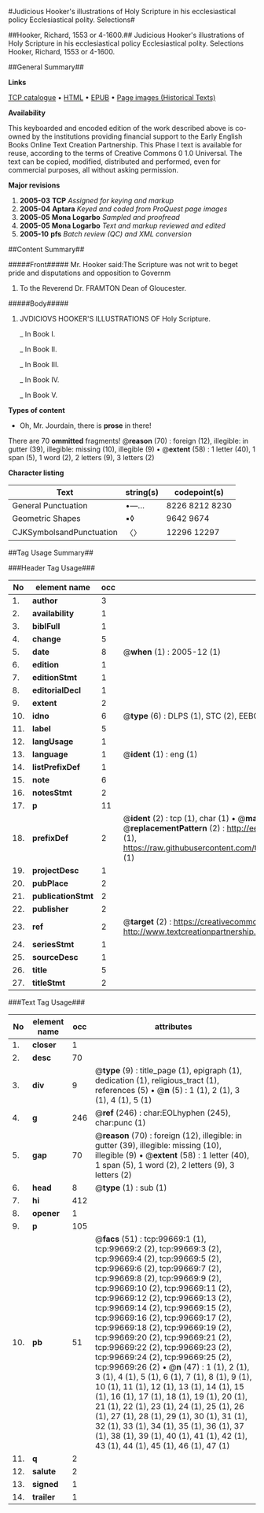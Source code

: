 #Judicious Hooker's illustrations of Holy Scripture in his ecclesiastical policy Ecclesiastical polity. Selections#

##Hooker, Richard, 1553 or 4-1600.##
Judicious Hooker's illustrations of Holy Scripture in his ecclesiastical policy
Ecclesiastical polity. Selections
Hooker, Richard, 1553 or 4-1600.

##General Summary##

**Links**

[TCP catalogue](http://www.ota.ox.ac.uk/tcp/)  • 
[HTML](http://tei.it.ox.ac.uk/tcp/Texts-HTML/free/A44/A44337.html)  • 
[EPUB](http://tei.it.ox.ac.uk/tcp/Texts-EPUB/free/A44/A44337.epub) • 
[Page images (Historical Texts)](https://data.historicaltexts.jisc.ac.uk/view?pubId=eebo-13469741e&pageId=eebo-13469741e-99669-1)

**Availability**

This keyboarded and encoded edition of the
	       work described above is co-owned by the institutions
	       providing financial support to the Early English Books
	       Online Text Creation Partnership. This Phase I text is
	       available for reuse, according to the terms of Creative
	       Commons 0 1.0 Universal. The text can be copied,
	       modified, distributed and performed, even for
	       commercial purposes, all without asking permission.

**Major revisions**

1. __2005-03__ __TCP__ *Assigned for keying and markup*
1. __2005-04__ __Aptara__ *Keyed and coded from ProQuest page images*
1. __2005-05__ __Mona Logarbo__ *Sampled and proofread*
1. __2005-05__ __Mona Logarbo__ *Text and markup reviewed and edited*
1. __2005-10__ __pfs__ *Batch review (QC) and XML conversion*

##Content Summary##

#####Front#####
Mr. Hooker said:The Scripture was not writ to beget pride and
disputations and opposition to Governm
1. To the Reverend
Dr. FRAMTON
Dean of Gloucester.

#####Body#####

1. JVDICIOVS HOOKER'S
ILLUSTRATIONS
OF
Holy Scripture.

    _ In Book I.

    _ In Book II.

    _ In Book III.

    _ In Book IV.

    _ In Book V.

**Types of content**

  * Oh, Mr. Jourdain, there is **prose** in there!

There are 70 **ommitted** fragments! 
 @__reason__ (70) : foreign (12), illegible: in gutter (39), illegible: missing (10), illegible (9)  •  @__extent__ (58) : 1 letter (40), 1 span (5), 1 word (2), 2 letters (9), 3 letters (2)

**Character listing**


|Text|string(s)|codepoint(s)|
|---|---|---|
|General Punctuation|•—…|8226 8212 8230|
|Geometric Shapes|▪◊|9642 9674|
|CJKSymbolsandPunctuation|〈〉|12296 12297|

##Tag Usage Summary##

###Header Tag Usage###

|No|element name|occ|attributes|
|---|---|---|---|
|1.|__author__|3||
|2.|__availability__|1||
|3.|__biblFull__|1||
|4.|__change__|5||
|5.|__date__|8| @__when__ (1) : 2005-12 (1)|
|6.|__edition__|1||
|7.|__editionStmt__|1||
|8.|__editorialDecl__|1||
|9.|__extent__|2||
|10.|__idno__|6| @__type__ (6) : DLPS (1), STC (2), EEBO-CITATION (1), OCLC (1), VID (1)|
|11.|__label__|5||
|12.|__langUsage__|1||
|13.|__language__|1| @__ident__ (1) : eng (1)|
|14.|__listPrefixDef__|1||
|15.|__note__|6||
|16.|__notesStmt__|2||
|17.|__p__|11||
|18.|__prefixDef__|2| @__ident__ (2) : tcp (1), char (1)  •  @__matchPattern__ (2) : ([0-9\-]+):([0-9IVX]+) (1), (.+) (1)  •  @__replacementPattern__ (2) : http://eebo.chadwyck.com/downloadtiff?vid=$1&page=$2 (1), https://raw.githubusercontent.com/textcreationpartnership/Texts/master/tcpchars.xml#$1 (1)|
|19.|__projectDesc__|1||
|20.|__pubPlace__|2||
|21.|__publicationStmt__|2||
|22.|__publisher__|2||
|23.|__ref__|2| @__target__ (2) : https://creativecommons.org/publicdomain/zero/1.0/ (1), http://www.textcreationpartnership.org/docs/. (1)|
|24.|__seriesStmt__|1||
|25.|__sourceDesc__|1||
|26.|__title__|5||
|27.|__titleStmt__|2||


###Text Tag Usage###

|No|element name|occ|attributes|
|---|---|---|---|
|1.|__closer__|1||
|2.|__desc__|70||
|3.|__div__|9| @__type__ (9) : title_page (1), epigraph (1), dedication (1), religious_tract (1), references (5)  •  @__n__ (5) : 1 (1), 2 (1), 3 (1), 4 (1), 5 (1)|
|4.|__g__|246| @__ref__ (246) : char:EOLhyphen (245), char:punc (1)|
|5.|__gap__|70| @__reason__ (70) : foreign (12), illegible: in gutter (39), illegible: missing (10), illegible (9)  •  @__extent__ (58) : 1 letter (40), 1 span (5), 1 word (2), 2 letters (9), 3 letters (2)|
|6.|__head__|8| @__type__ (1) : sub (1)|
|7.|__hi__|412||
|8.|__opener__|1||
|9.|__p__|105||
|10.|__pb__|51| @__facs__ (51) : tcp:99669:1 (1), tcp:99669:2 (2), tcp:99669:3 (2), tcp:99669:4 (2), tcp:99669:5 (2), tcp:99669:6 (2), tcp:99669:7 (2), tcp:99669:8 (2), tcp:99669:9 (2), tcp:99669:10 (2), tcp:99669:11 (2), tcp:99669:12 (2), tcp:99669:13 (2), tcp:99669:14 (2), tcp:99669:15 (2), tcp:99669:16 (2), tcp:99669:17 (2), tcp:99669:18 (2), tcp:99669:19 (2), tcp:99669:20 (2), tcp:99669:21 (2), tcp:99669:22 (2), tcp:99669:23 (2), tcp:99669:24 (2), tcp:99669:25 (2), tcp:99669:26 (2)  •  @__n__ (47) : 1 (1), 2 (1), 3 (1), 4 (1), 5 (1), 6 (1), 7 (1), 8 (1), 9 (1), 10 (1), 11 (1), 12 (1), 13 (1), 14 (1), 15 (1), 16 (1), 17 (1), 18 (1), 19 (1), 20 (1), 21 (1), 22 (1), 23 (1), 24 (1), 25 (1), 26 (1), 27 (1), 28 (1), 29 (1), 30 (1), 31 (1), 32 (1), 33 (1), 34 (1), 35 (1), 36 (1), 37 (1), 38 (1), 39 (1), 40 (1), 41 (1), 42 (1), 43 (1), 44 (1), 45 (1), 46 (1), 47 (1)|
|11.|__q__|2||
|12.|__salute__|2||
|13.|__signed__|1||
|14.|__trailer__|1||
